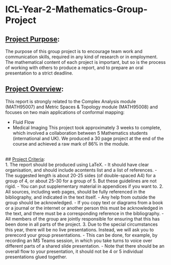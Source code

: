 # ICL-Year-2-Mathematics-Group-Project
## <ins>Project Purpose</ins>:
The purpose of this group project is to encourage team work and communication skills, required in any kind of research or in employment. The mathematical content of each project is important, but so is the process of working with others to produce a report, and to prepare an oral presentation to a strict deadline.
<br/>
## <ins>Project Overview</ins>:
This report is strongly related to the Complex Analysis module (MATH95007) and Metric Spaces & Topology module (MATH95008) and focuses on two main applications of conformal mapping:
<br/>
- Fluid Flow
- Medical Imaging
This project took approximately 3 weeks to complete, which involved a collaboration between 5 Mathematics students (international and UK). We produced a 30 page project at the end of the course and achieved a raw mark of 86% in the module. 
<br/>
## <ins>Project Criteria</ins>:
<br/>
1. The report should be produced using LaTeX. 
  - It should have clear organisation, and should include acontents list and a list of references. 
  - The suggested length is about 20-25 sides (of double-spaced A4) for a group of 4, or about 25-30 for a group of 5. But these guidelines are not rigid. 
  - You can put supplementary material in appendices if you want to.
2. All sources, including web pages, should be fully referenced in the bibliography, and indicated in the text itself. 
  - Any help from outside the group should be acknowledged. 
  - If you copy text or diagrams from a book or a journal or the internet or another person this must be acknowledged in the text, and there must be a corresponding reference in the bibliography. 
  - All members of the group are jointly responsible for ensuring that this has been done in all parts of the project. 
3. Due to the special circumstances this year, there will be no live presentations. Instead, we will ask you to prerecord your group presentations. 
  - This can be done, for example, by recording an MS Teams session, in which you take turns to voice over different parts of a shared slide presentation. 
  - Note that there should be an overall flow to your presentation, it should not be 4 or 5 individual presentations glued together. 
<br/>
